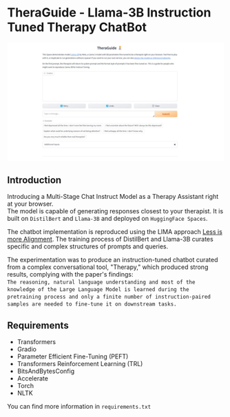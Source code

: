 # TheraGuide - Llama-3B Instruction Tuned Therapy ChatBot
![screenshot](assets/chatbotui.jpg)

## Introduction
Introducing a Multi-Stage Chat Instruct Model as a Therapy Assistant right at your browser. <br> The model is capable of generating responses closest to your therapist. It is built on `DistilBert` and `Llama-3B` and deployed on `HuggingFace Spaces`.  <br>

The chatbot implementation is reproduced using the LIMA approach [Less is more Alignment](https://arxiv.org/abs/2305.11206). The training process of DistilBert and Llama-3B curates specific and complex structures of prompts and queries. <br>

The experimentation was to produce an instruction-tuned chatbot curated from a complex conversational tool, "Therapy," which produced strong results, complying with the paper's findings: <br>
`The reasoning, natural language understanding and most of the knowledge of the Large Language Model is learned during the pretraining process and only a finite number of instruction-paired samples are needed to fine-tune it on downstream tasks.` 

## Requirements
- Transformers
- Gradio
- Parameter Efficient Fine-Tuning (PEFT)
- Transformers Reinforcement Learning (TRL)
- BitsAndBytesConfig
- Accelerate
- Torch
- NLTK

You can find more information in `requirements.txt`
